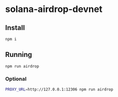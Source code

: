 # solana-airdrop-devnet

## Install

```bash
npm i
```

## Running

```bash
npm run airdrop
```

### Optional

```bash
PROXY_URL=http://127.0.0.1:12306 npm run airdrop
```

